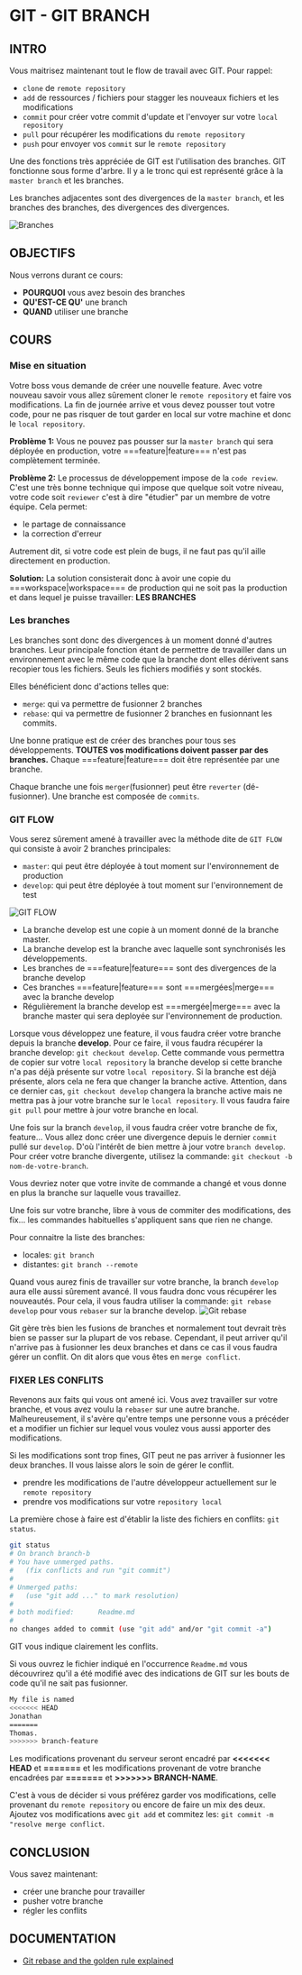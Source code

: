 # GIT - GIT BRANCH

## INTRO

Vous maitrisez maintenant tout le flow de travail avec GIT.
Pour rappel:

* `clone` de `remote repository`
* `add` de ressources / fichiers pour stagger les nouveaux fichiers et les modifications
* `commit` pour créer votre commit d'update et l'envoyer sur votre `local repository`
* `pull` pour récupérer les modifications du `remote repository`
* `push` pour envoyer vos `commit` sur le `remote repository`

Une des fonctions très appréciée de GIT est l'utilisation des branches. GIT fonctionne sous forme d'arbre. Il y a le tronc qui est représenté grâce à la `master branch` et les branches.

Les branches adjacentes sont des divergences de la `master branch`, et les branches des branches, des divergences des divergences.

![Branches](http://www.afsyn.com/wp-content/uploads/2018/01/capture_stepup1_5_6.png)

## OBJECTIFS

Nous verrons durant ce cours:

* **POURQUOI** vous avez besoin des branches
* **QU'EST-CE QU'** une branch
* **QUAND** utiliser une branche

## COURS

### Mise en situation

Votre boss vous demande de créer une nouvelle feature. Avec votre nouveau savoir vous allez sûrement cloner le `remote repository` et faire vos modifications.
La fin de journée arrive et vous devez pousser tout votre code, pour ne pas risquer de tout garder en local sur votre machine et donc le `local repository`.

**Problème 1:** Vous ne pouvez pas pousser sur la `master branch` qui sera déployée en production, votre ===feature|feature=== n'est pas complètement terminée.

**Problème 2:** Le processus de développement impose de la `code review`. C'est une très bonne technique qui impose que quelque soit votre niveau, votre code soit `reviewer` c'est à dire "étudier" par un membre de votre équipe.
Cela permet:

* le partage de connaissance
* la correction d'erreur

Autrement dit, si votre code est plein de bugs, il ne faut pas qu'il aille directement en production.

**Solution:** La solution consisterait donc à avoir une copie du ===workspace|workspace=== de production qui ne soit pas la production et dans lequel je puisse travailler: **LES BRANCHES**

### Les branches

Les branches sont donc des divergences à un moment donné d'autres branches. Leur principale fonction étant de permettre de travailler dans un environnement avec le même code que la branche dont elles dérivent sans recopier tous les fichiers.
Seuls les fichiers modifiés y sont stockés.

Elles bénéficient donc d'actions telles que:

* `merge`: qui va permettre de fusionner 2 branches
* `rebase`: qui va permettre de fusionner 2 branches en fusionnant les commits.

Une bonne pratique est de créer des branches pour tous ses développements. **TOUTES vos modifications doivent passer par des branches.** Chaque ===feature|feature=== doit être représentée par une branche.

Chaque branche une fois `merger`(fusionner) peut être `reverter` (dé-fusionner). Une branche est composée de `commits`.

### GIT FLOW

Vous serez sûrement amené à travailler avec la méthode dite de `GIT FLOW` qui consiste à avoir 2 branches principales:

* `master`: qui peut être déployée à tout moment sur l'environnement de production
* `develop`: qui peut être déployée à tout moment sur l'environnement de test

![GIT FLOW](https://image.slidesharecdn.com/gitflowinaction-150414014750-conversion-gate01/95/git-flow-in-action-9-638.jpg?cb=1428994153)

* La branche develop est une copie à un moment donné de la branche master.
* La branche develop est la branche avec laquelle sont synchronisés les développements.
* Les branches de ===feature|feature=== sont des divergences de la branche develop
* Ces branches ===feature|feature=== sont ===mergées|merge=== avec la branche develop
* Régulièrement la branche develop est ===mergée|merge=== avec la branche master qui sera deployée sur l'environnement de production.

Lorsque vous développez une feature, il vous faudra créer votre branche depuis la branche **develop**. Pour ce faire, il vous faudra récupérer la branche develop: `git checkout develop`. Cette commande vous permettra de copier sur votre `local repository` la branche develop si cette branche n'a pas déjà présente sur votre `local repository`. Si la branche est déjà présente, alors cela ne fera que changer la branche active. Attention, dans ce dernier cas, `git checkout develop` changera la branche active mais ne mettra pas à jour votre branche sur le `local repository`. Il vous faudra faire `git pull` pour mettre à jour votre branche en local.

Une fois sur la branch `develop`, il vous faudra créer votre branche de fix, feature... Vous allez donc créer une divergence depuis le dernier `commit` pullé sur `develop`. D'où l'intérêt de bien mettre à jour votre `branch develop`. Pour créer votre branche divergente, utilisez la commande: `git checkout -b nom-de-votre-branch`.

Vous devriez noter que votre invite de commande a changé et vous donne en plus la branche sur laquelle vous travaillez.

Une fois sur votre branche, libre à vous de commiter des modifications, des fix... les commandes habituelles s'appliquent sans que rien ne change.

Pour connaitre la liste des branches:

* locales: `git branch`
* distantes: `git branch --remote`

Quand vous aurez finis de travailler sur votre branche, la branch `develop` aura elle aussi sûrement avancé. Il vous faudra donc vous récupérer les nouveautés. Pour cela, il vous faudra utiliser la commande: `git rebase develop` pour vous `rebaser` sur la branche develop.
![Git rebase](https://cdn-images-1.medium.com/max/1000/1*p0EGOtTUhzpUnF5p2c2UAw.png)

Git gère très bien les fusions de branches et normalement tout devrait très bien se passer sur la plupart de vos rebase.
Cependant, il peut arriver qu'il n'arrive pas à fusionner les deux branches et dans ce cas il vous faudra gérer un conflit. On dit alors que vous êtes en `merge conflict`.

### FIXER LES CONFLITS

Revenons aux faits qui vous ont amené ici. Vous avez travailler sur votre branche, et vous avez voulu la `rebaser` sur une autre branche. Malheureusement, il s'avère qu'entre temps une personne vous a précéder et a modifier un fichier sur lequel vous voulez vous aussi apporter des modifications.

Si les modifications sont trop fines, GIT peut ne pas arriver à fusionner les deux branches. Il vous laisse alors le soin de gérer le conflit.

* prendre les modifications de l'autre développeur actuellement sur le `remote repository`
* prendre vos modifications sur votre `repository local`

La première chose à faire est d'établir la liste des fichiers en conflits: `git status`.

```bash
git status
# On branch branch-b
# You have unmerged paths.
#   (fix conflicts and run "git commit")
#
# Unmerged paths:
#   (use "git add ..." to mark resolution)
#
# both modified:      Readme.md
#
no changes added to commit (use "git add" and/or "git commit -a")
```

GIT vous indique clairement les conflits.

Si vous ouvrez le fichier indiqué en l'occurrence `Readme.md` vous découvrirez qu'il a été modifié avec des indications
de GIT sur les bouts de code qu'il ne sait pas fusionner.

```bash
My file is named
<<<<<<< HEAD
Jonathan
=======
Thomas.
>>>>>>> branch-feature
```

Les modifications provenant du serveur seront encadré par **<<<<<<< HEAD** et **=======** et les modifications provenant
de votre branche encadrées par **=======** et **>>>>>>> BRANCH-NAME**.

C'est à vous de décider si vous préférez garder vos modifications, celle provenant du `remote repository` ou encore de faire un mix des deux. Ajoutez vos modifications avec `git add` et commitez les: `git commit -m "resolve merge conflict`.

## CONCLUSION

Vous savez maintenant:

* créer une branche pour travailler
* pusher votre branche
* régler les conflits

## DOCUMENTATION

* [Git rebase and the golden rule explained](https://medium.freecodecamp.org/git-rebase-and-the-golden-rule-explained-70715eccc372)
